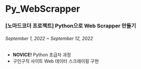 # Py_WebScrapper
<h3>[노마드코더 프로젝트] Python으로 Web Scrapper 만들기</h3>
<h6>September 1, 2022 ~ September 12, 2022</h6>
<div>
  <ul>
    <li><b>NOVICE!</b> Python 초급자 과정</li>
    <li>구인구직 사이트 Web 데이터 스크래이핑 구현</li>
  </ul>
</div>
